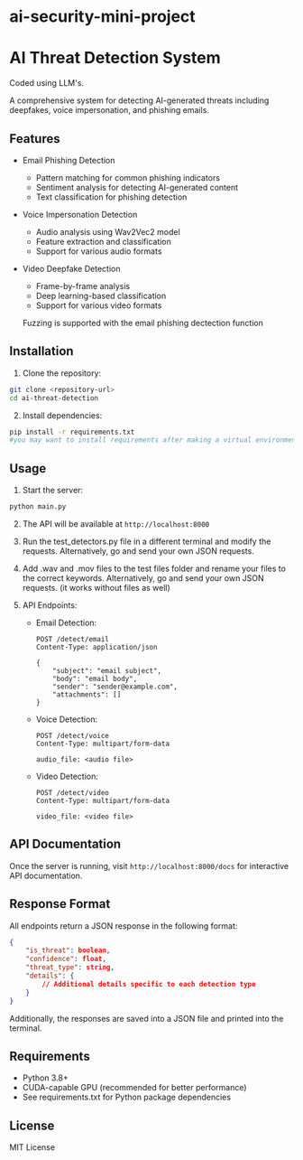 
# ai-security-mini-project
# AI Threat Detection System
Coded using LLM's.

A comprehensive system for detecting AI-generated threats including deepfakes, voice impersonation, and phishing emails.

## Features

- Email Phishing Detection
  - Pattern matching for common phishing indicators
  - Sentiment analysis for detecting AI-generated content
  - Text classification for phishing detection

- Voice Impersonation Detection
  - Audio analysis using Wav2Vec2 model
  - Feature extraction and classification
  - Support for various audio formats

- Video Deepfake Detection
  - Frame-by-frame analysis
  - Deep learning-based classification
  - Support for various video formats

  Fuzzing is supported with the email phishing dectection function
  

## Installation

1. Clone the repository:
```bash
git clone <repository-url>
cd ai-threat-detection
```

2. Install dependencies:
```bash
pip install -r requirements.txt
#you may want to install requirements after making a virtual environment by following the instructions on the fuzzer installation instructions below
```


## Usage

1. Start the server:
```bash
python main.py
```

2. The API will be available at `http://localhost:8000`
3. Run the test_detectors.py file in a different terminal and modify the requests. Alternatively, go and send your own JSON requests.
3. Add .wav and .mov files to the test files folder and rename your files to the correct keywords. Alternatively, go and send your own JSON requests. (it works without files as well)
3. API Endpoints:

   - Email Detection:
     ```
     POST /detect/email
     Content-Type: application/json
     
     {
         "subject": "email subject",
         "body": "email body",
         "sender": "sender@example.com",
         "attachments": []
     }
     ```

   - Voice Detection:
     ```
     POST /detect/voice
     Content-Type: multipart/form-data
     
     audio_file: <audio file>
     ```

   - Video Detection:
     ```
     POST /detect/video
     Content-Type: multipart/form-data
     
     video_file: <video file>
     ```


## API Documentation

Once the server is running, visit `http://localhost:8000/docs` for interactive API documentation.

## Response Format

All endpoints return a JSON response in the following format:

```json
{
    "is_threat": boolean,
    "confidence": float,
    "threat_type": string,
    "details": {
        // Additional details specific to each detection type
    }
}
```
Additionally, the responses are saved into a JSON file and printed into the terminal.
## Requirements

- Python 3.8+
- CUDA-capable GPU (recommended for better performance)
- See requirements.txt for Python package dependencies

## License

MIT License

